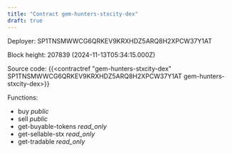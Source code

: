 ```yaml
---
title: "Contract gem-hunters-stxcity-dex"
draft: true
---
```

Deployer: SP1TNSMWWCG6QRKEV9KRXHDZ5ARQ8H2XPCW37Y1AT


 



Block height: 207839 (2024-11-13T05:34:15.000Z)

Source code: {{<contractref "gem-hunters-stxcity-dex" SP1TNSMWWCG6QRKEV9KRXHDZ5ARQ8H2XPCW37Y1AT gem-hunters-stxcity-dex>}}

Functions:

* buy _public_
* sell _public_
* get-buyable-tokens _read_only_
* get-sellable-stx _read_only_
* get-tradable _read_only_
